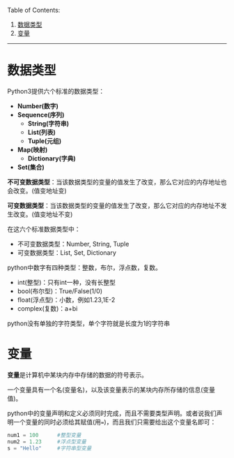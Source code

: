 Table of Contents:
1. [数据类型](#数据类型)
2. [变量](#变量)

---
# 数据类型

Python3提供六个标准的数据类型：
- **Number(数字)**
- **Sequence(序列)**
  - **String(字符串)**
  - **List(列表)**
  - **Tuple(元组)**
- **Map(映射)**
  - **Dictionary(字典)**
- **Set(集合)**

**不可变数据类型**：当该数据类型的变量的值发生了改变，那么它对应的内存地址也会改变。(值变地址变)

**可变数据类型**：当该数据类型的变量的值发生了改变，那么它对应的内存地址不发生改变。(值变地址不变)

在这六个标准数据类型中：
- 不可变数据类型：Number, String, Tuple
- 可变数据类型：List, Set, Dictionary

python中数字有四种类型：整数，布尔，浮点数，复数。
- int(整型)：只有int一种，没有长整型
- bool(布尔型)：True/False(1/0)
- float(浮点型)：小数，例如1.23,1E-2
- complex(复数)：a+bi

python没有单独的字符类型，单个字符就是长度为1的字符串

# 变量

**变量**是计算机中某块内存中存储的数据的符号表示。

一个变量具有一个名(变量名)，以及该变量表示的某块内存所存储的信息(变量值)。

python中的变量声明和定义必须同时完成，而且不需要类型声明。或者说我们声明一个变量的同时必须给其赋值(用`=`)，而且我们只需要给出这个变量名即可：
```python
num1 = 100      #整型变量
num2 = 1.23     #浮点型变量
s = "Hello"     #字符串型变量
```





